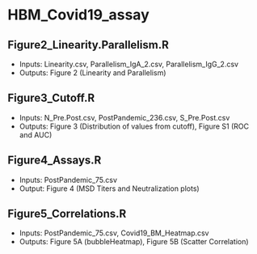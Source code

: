 # HBM_Covid19_assay

## Figure2_Linearity.Parallelism.R
* Inputs: Linearity.csv, Parallelism_IgA_2.csv, Parallelism_IgG_2.csv
* Outputs: Figure 2 (Linearity and Parallelism)

## Figure3_Cutoff.R 
* Inputs: N_Pre.Post.csv, PostPandemic_236.csv, S_Pre.Post.csv
* Outputs: Figure 3 (Distribution of values from cutoff), Figure S1 (ROC and AUC)

## Figure4_Assays.R
* Inputs: PostPandemic_75.csv
* Output: Figure 4 (MSD Titers and Neutralization plots)

## Figure5_Correlations.R 
* Inputs: PostPandemic_75.csv, Covid19_BM_Heatmap.csv
* Outputs: Figure 5A (bubbleHeatmap), Figure 5B (Scatter Correlation)
